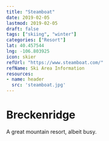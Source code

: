 ```yaml
---
title: "Steamboat"
date: 2019-02-05
lastmod: 2019-02-05
draft: false
tags: ["skiing", "winter"]
categories: ["Resort"]
lat: 40.457544
lng: -106.803925
icon: skier
refUrl: "https://www.steamboat.com/"
refName: Ski Area Information
resources:
- name: header
  src: 'steamboat.jpg'
---
```


# Breckenridge

A great mountain resort, albeit busy.  

